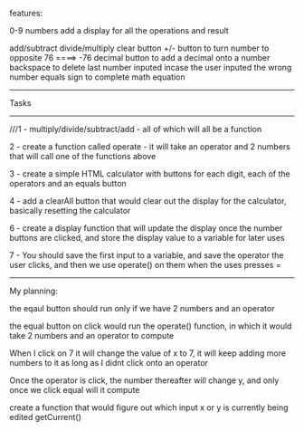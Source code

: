 features:

0-9 numbers
add a display for all the operations and result

add/subtract
divide/multiply
clear button
+/- button to turn number to opposite 76 ====> -76
decimal button to add a decimal onto a number
backspace to delete last number inputed incase the user inputed the wrong number
equals sign to complete math equation

______________________________________________________________________________________________________________________________________________________________

Tasks
______________________________________________________________________________________________________________________________________________________________

///1 - multiply/divide/subtract/add - all of which will all be a function

2 - create a function called operate - it will take an operator and 2 numbers that will call one of the functions above

3 - create a simple HTML calculator with buttons for each digit, each of the operators and an equals button

4 - add a clearAll button that would clear out the display for the calculator, basically resetting the calculator

6 - create a display function that will update the display once the number buttons are clicked, and store the display value to a variable for later uses

7 - You should save the first input to a variable, and save the operator the user clicks, and then we use operate() on them when the uses presses =


_____________________________________________________________________________________________________________
My planning:

the eqaul button should run only if we have 2 numbers and an operator

the equal button on click would run the operate() function, in which it would take 2 numbers and an operator to compute



When I click on 7 it will change the value of x to 7, it will keep adding more numbers to it as long as I didnt click onto an operator

Once the operator is click, the number thereafter will change y, and only once we click equal will it compute



create a function that would figure out which input x or y is currently being edited
getCurrent()


